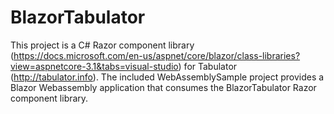 # BlazorTabulator

This project is a C# Razor component library (https://docs.microsoft.com/en-us/aspnet/core/blazor/class-libraries?view=aspnetcore-3.1&tabs=visual-studio) for Tabulator (http://tabulator.info). The included WebAssemblySample project provides a Blazor Webassembly application that consumes the BlazorTabulator Razor component library.
